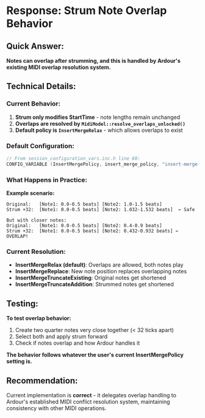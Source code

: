 # Response: Strum Note Overlap Behavior

## Quick Answer:
**Notes can overlap after strumming, and this is handled by Ardour's existing MIDI overlap resolution system.**

## Technical Details:

### Current Behavior:
1. **Strum only modifies StartTime** - note lengths remain unchanged
2. **Overlaps are resolved by `MidiModel::resolve_overlaps_unlocked()`**
3. **Default policy is `InsertMergeRelax`** - which allows overlaps to exist

### Default Configuration:
```cpp
// From session_configuration_vars.inc.h line 60:
CONFIG_VARIABLE (InsertMergePolicy, insert_merge_policy, "insert-merge-policy", InsertMergeRelax)
```

### What Happens in Practice:

**Example scenario:**
```
Original:   [Note1: 0.0-0.5 beats] [Note2: 1.0-1.5 beats]
Strum +32:  [Note1: 0.0-0.5 beats] [Note2: 1.032-1.532 beats]  ← Safe

But with closer notes:
Original:   [Note1: 0.0-0.5 beats] [Note2: 0.4-0.9 beats] 
Strum +32:  [Note1: 0.0-0.5 beats] [Note2: 0.432-0.932 beats] ← OVERLAP!
```

### Current Resolution:
- **InsertMergeRelax (default)**: Overlaps are allowed, both notes play
- **InsertMergeReplace**: New note position replaces overlapping notes  
- **InsertMergeTruncateExisting**: Original notes get shortened
- **InsertMergeTruncateAddition**: Strummed notes get shortened

## Testing:

**To test overlap behavior:**
1. Create two quarter notes very close together (< 32 ticks apart)
2. Select both and apply strum forward  
3. Check if notes overlap and how Ardour handles it

**The behavior follows whatever the user's current InsertMergePolicy setting is.**

## Recommendation:
Current implementation is **correct** - it delegates overlap handling to Ardour's established MIDI conflict resolution system, maintaining consistency with other MIDI operations.
